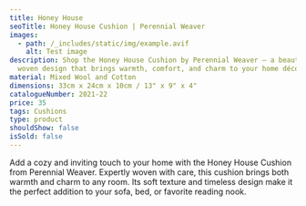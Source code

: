 ```yaml
---
title: Honey House
seoTitle: Honey House Cushion | Perennial Weaver
images:
  - path: /_includes/static/img/example.avif
    alt: Test image
description: Shop the Honey House Cushion by Perennial Weaver – a beautifully
  woven design that brings warmth, comfort, and charm to your home décor.
material: Mixed Wool and Cotton
dimensions: 33cm x 24cm x 10cm / 13" x 9" x 4"
catalogueNumber: 2021-22
price: 35
tags: Cushions
type: product
shouldShow: false
isSold: false
---
```

Add a cozy and inviting touch to your home with the Honey House Cushion from Perennial Weaver. Expertly woven with care, this cushion brings both warmth and charm to any room. Its soft texture and timeless design make it the perfect addition to your sofa, bed, or favorite reading nook.
